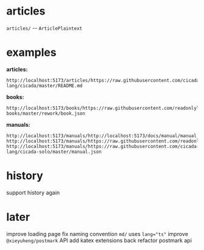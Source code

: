 # articles

`articles/` -- `ArticlePlaintext`

# examples

**articles:**

```
http://localhost:5173/articles/https://raw.githubusercontent.com/cicada-lang/cicada/master/README.md
```

**books:**

```
http://localhost:5173/books/https://raw.githubusercontent.com/readonlylink/readonlylink-books/master/rework/book.json
```

**manuals:**

```
http://localhost:5173/manuals/http://localhost:5173/docs/manual/manual.json
http://localhost:5173/manuals/https://raw.githubusercontent.com/readonlylink/readonlylink/master/public/docs/manual/manual.json
http://localhost:5173/manuals/https://raw.githubusercontent.com/cicada-lang/cicada-solo/master/manual.json
```

# history

support history again

# later

improve loading page
fix naming convention
`md/` uses `lang="ts"`
improve `@xieyuheng/postmark` API
add katex extensions back
refactor postmark api
